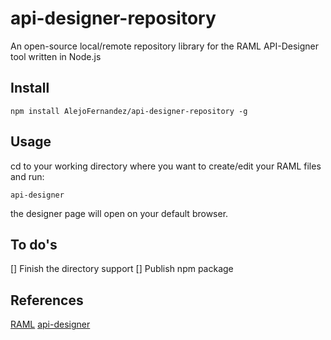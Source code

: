 api-designer-repository
=======================

An open-source local/remote repository library for the RAML API-Designer tool written in Node.js


## Install

    npm install AlejoFernandez/api-designer-repository -g

## Usage

cd to your working directory where you want to create/edit your RAML files and run:

    api-designer

the designer page will open on your default browser.

## To do's

[] Finish the directory support
[] Publish npm package


## References

[RAML](http://raml.org/)
[api-designer](https://github.com/mulesoft/api-designer)




